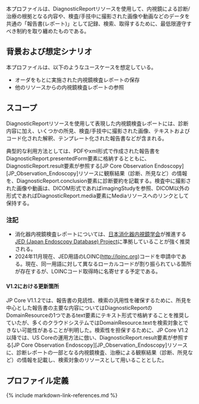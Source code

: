 本プロファイルは、DiagnosticReportリソースを使用して、内視鏡による診断/治療の根拠となる内容や、検査/手技中に撮影された画像や動画などのデータを共通の「報告書(レポート)」として記録、検索、取得するために、最低限遵守すべき制約を取り纏めたものである。

## 背景および想定シナリオ

本プロファイルは、以下のようなユースケースを想定している。
- オーダをもとに実施された内視鏡検査レポートの保存
- 他のリソースからの内視鏡検査レポートの参照

## スコープ

DiagnosticReportリソースを使用して表現した内視鏡検査レポートには、診断内容に加え、いくつかの所見、検査/手技中に撮影された画像、テキストおよびコード化された解釈、テンプレート化された報告書などが含まれる。

典型的な利用方法としては、PDFやxml形式で作成された報告書をDiagnosticReport.presentedForm要素に格納するとともに、DiagnosticReport.result要素が参照する[JP Core Observation Endoscopy][JP_Observation_Endoscopy]リソースに観察結果（診断、所見など）の情報を、DiagnosticReport.conclusion要素に診断要約を記載する。検査中に撮影された画像や動画は、DICOM形式であればimagingStudyを参照、DICOM以外の形式であればDiagnosticReport.media要素にMediaリソースへのリンクとして保持する。


### 注記


* 消化器内視鏡検査レポートについては、[日本消化器内視鏡学会](https://jges.net/)が推進する[JED (Japan Endoscopy Database) Project](https://jedproject.jges.net/)に準拠していることが強く推奨される。
* 2024年11月現在、JED用語のLOINC(http://loinc.org)コードを申請中である。現在、同一用語に対して異なるローカルコードが割り振られている箇所が存在するが、LOINCコード取得時に名寄せする予定である。

#### V1.2における更新箇所

JP Core V1.1.2では、報告書の見読性、検索の汎用性を確保するために、所見を中心とした報告書の主要な内容についてはDiagnosticReportのDomainResourceの1つであるtext要素にテキスト形式で格納することを推奨していたが、多くのクラウドシステムではDomainResource.textを検索対象とできない可能性があることが判明した。検索性を担保するために、JP Core V1.2以降では、US Coreの運用方法に倣い、DiagnosticReport.result要素が参照する[JP Core Observation Endoscopy][JP_Observation_Endoscopy]リソースに、診断レポートの一部となる内視鏡検査、治療による観察結果（診断、所見など）の情報を記載し、検索対象のリソースとして用いることとした。

## プロファイル定義


{% include markdown-link-references.md %}

